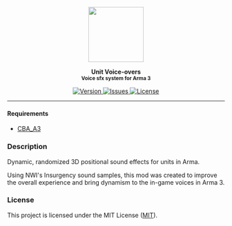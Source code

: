 <p align="center">
	<img src="https://github.com/SceptreOfficial/Unit-Voice-Overs/raw/main/assets/uvo_black.png" width="128">
</p>

<p align="center">
	<strong>Unit Voice-overs</strong><br />
	<sup><strong>Voice sfx system for Arma 3</strong></sup>
</p>

<p align="center">
	<a href="https://github.com/SceptreOfficial/Unit-Voice-Overs/releases/latest">
		<img src="https://img.shields.io/badge/Version-2.0.4-blue?style=flat-square" alt="Version">
	</a>
	<a href="https://github.com/SceptreOfficial/Unit-Voice-Overs/issues">
		<img src="https://img.shields.io/github/issues-raw/SceptreOfficial/Unit-Voice-Overs?style=flat-square&label=Issues" alt="Issues">
	</a>
	<a href="https://github.com/SceptreOfficial/Unit-Voice-Overs/blob/main/LICENSE">
		<img src="https://img.shields.io/badge/License-MIT-red?style=flat-square" alt="License">
	</a>
</p>

---

#### Requirements

- [CBA_A3](https://github.com/CBATeam/CBA_A3)

### Description

Dynamic, randomized 3D positional sound effects for units in Arma.

Using NWI's Insurgency sound samples, this mod was created to improve the overall experience and bring dynamism to the in-game voices in Arma 3.

### License

This project is licensed under the MIT License ([MIT](../master/LICENSE)).
